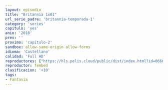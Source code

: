 ```yaml
---
layout: episodio
title: "Britannia 1x01"
url_serie_padre: 'britannia-temporada-1'
category: 'series'
capitulo: 'yes'
anio: '2018'
prev: ''
proximo: 'capitulo-2'
sandbox: allow-same-origin allow-forms
idioma: 'Castellano'
calidad: 'Full HD'
reproductores: ["https://hls.pelis.cloud/public/dist/index.html?id=06666e3a39c7e805f3c760f38c667216"]
reproductor: fembed
clasificacion: '+10'
tags:
- Fantasia
---
```












